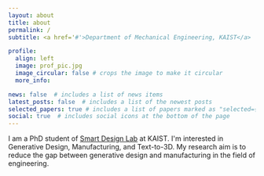 ```yaml
---
layout: about
title: about
permalink: /
subtitle: <a href='#'>Department of Mechanical Engineering, KAIST</a>

profile:
  align: left
  image: prof_pic.jpg
  image_circular: false # crops the image to make it circular
  more_info:

news: false  # includes a list of news items
latest_posts: false  # includes a list of the newest posts
selected_papers: true # includes a list of papers marked as "selected={true}"
social: true  # includes social icons at the bottom of the page
---
```


I am a PhD student of [Smart Design Lab](http://www.smartdesignlab.org/index.html) at KAIST.
I'm interested in Generative Design, Manufacturing, and Text-to-3D.
My research aim is to reduce the gap between generative design and manufacturing in the field of engineering.
